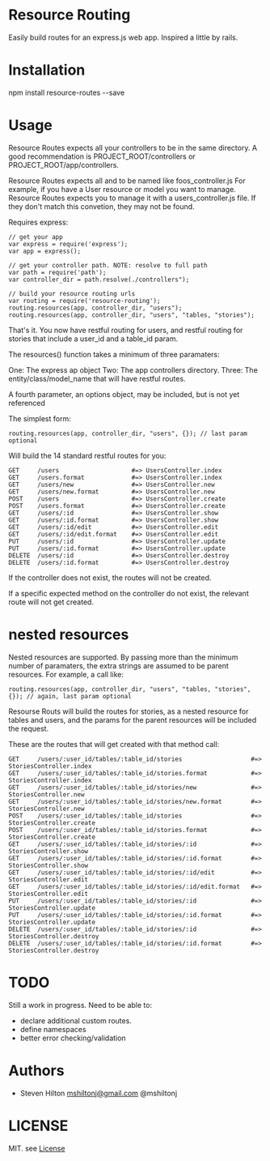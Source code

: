 # Resource Routing

Easily build routes for an express.js web app. Inspired a little by rails.

# Installation

npm install resource-routes --save

# Usage

Resource Routes expects all your controllers to be in the same directory. A good recommendation is PROJECT_ROOT/controllers 
or PROJECT_ROOT/app/controllers.

Resource Routes expects all and to be named like foos_controller.js
For example, if you have a User resource or model you want to manage. Resource Routes expects you to manage it
with a users_controller.js file. If they don't match this convetion, they may not be found.

Requires express:

    // get your app
    var express = require('express');
    var app = express();
    
    // get your controller path. NOTE: resolve to full path
    var path = require('path');
    var controller_dir = path.resolve(./controllers");
    
    // build your resource routing urls
    var routing = require('resource-routing');
    routing.resources(app, controller_dir, "users");
    routing.resources(app, controller_dir, "users", "tables, "stories");

That's it. You now have restful routing for users, and restful routing for stories that include a user_id and a table_id param.

The resources() function takes a minimum of three paramaters:

One:   The express ap object
Two:   The app controllers directory.
Three: The entity/class/model_name that will have restful routes.

A fourth parameter, an options object, may be included, but is not yet referenced


The simplest form:

    routing.resources(app, controller_dir, "users", {}); // last param optional


Will build the 14 standard restful routes for you:

    GET     /users                    #=> UsersController.index
    GET     /users.format             #=> UsersController.index
    GET     /users/new                #=> UsersController.new
    GET     /users/new.format         #=> UsersController.new
    POST    /users                    #=> UsersController.create
    POST    /users.format             #=> UsersController.create
    GET     /users/:id                #=> UsersController.show
    GET     /users/:id.format         #=> UsersController.show
    GET     /users/:id/edit           #=> UsersController.edit
    GET     /users/:id/edit.format    #=> UsersController.edit
    PUT     /users/:id                #=> UsersController.update
    PUT     /users/:id.format         #=> UsersController.update
    DELETE  /users/:id                #=> UsersController.destroy
    DELETE  /users/:id.format         #=> UsersController.destroy

If the controller does not exist, the routes will not be created.

If a specific expected method on the controller do not exist, the 
relevant route will not get created.

# nested resources
Nested resources are supported. By passing more than the minimum number of paramaters, the extra
strings are assumed to be parent resources. For example, a call like:

    routing.resources(app, controller_dir, "users", "tables, "stories", {}); // again, last param optional

Resourse Routs will build the routes for stories, as a nested 
resource for tables and users, and the params for the parent resources 
will be included the request. 

These are the routes that will get created with that method call:

    GET     /users/:user_id/tables/:table_id/stories                   #=> StoriesController.index
    GET     /users/:user_id/tables/:table_id/stories.format            #=> StoriesController.index
    GET     /users/:user_id/tables/:table_id/stories/new               #=> StoriesController.new
    GET     /users/:user_id/tables/:table_id/stories/new.format        #=> StoriesController.new
    POST    /users/:user_id/tables/:table_id/stories                   #=> StoriesController.create
    POST    /users/:user_id/tables/:table_id/stories.format            #=> StoriesController.create
    GET     /users/:user_id/tables/:table_id/stories/:id               #=> StoriesController.show
    GET     /users/:user_id/tables/:table_id/stories/:id.format        #=> StoriesController.show
    GET     /users/:user_id/tables/:table_id/stories/:id/edit          #=> StoriesController.edit
    GET     /users/:user_id/tables/:table_id/stories/:id/edit.format   #=> StoriesController.edit
    PUT     /users/:user_id/tables/:table_id/stories/:id               #=> StoriesController.update
    PUT     /users/:user_id/tables/:table_id/stories/:id.format        #=> StoriesController.update
    DELETE  /users/:user_id/tables/:table_id/stories/:id               #=> StoriesController.destroy
    DELETE  /users/:user_id/tables/:table_id/stories/:id.format        #=> StoriesController.destroy

# TODO

Still a work in progress. Need to be able to: 
* declare additional custom routes.
* define namespaces
* better error checking/validation

# Authors
* Steven Hilton <mshiltonj@gmail.com> @mshiltonj

# LICENSE

MIT. see [License](LICENSE)
